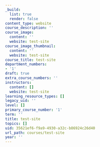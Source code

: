 ```yaml
---
_build:
  list: true
  render: false
content_type: website
course_description: ''
course_image:
  content: ''
  website: test-site
course_image_thumbnail:
  content: ''
  website: test-site
course_title: test-site
department_numbers:
- '1'
draft: true
extra_course_numbers: ''
instructors:
  content: []
  website: test-site
learning_resource_types: []
legacy_uid: ''
level: []
primary_course_number: '1'
term: ''
title: test-site
topics: []
uid: 35621ef6-f9a9-4930-a32c-b86924c26d40
url_path: courses/test-site
year: ''
---
```

